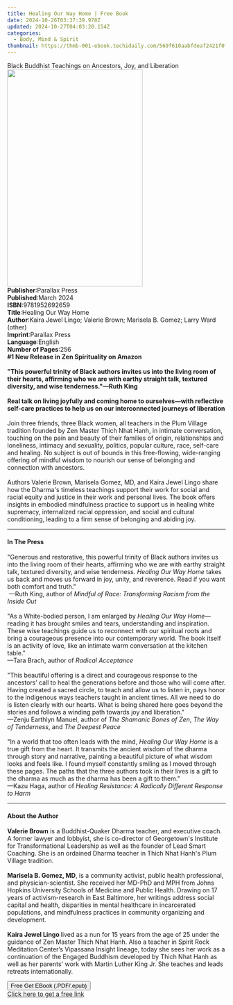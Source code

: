 ```yaml
---
title: Healing Our Way Home | Free Book
date: 2024-10-26T03:37:39.978Z
updated: 2024-10-27T04:03:20.154Z
categories:
  - Body, Mind & Spirit
thumbnail: https://thmb-001-ebook.techidaily.com/569f610aabfdeaf2421f0f6265aa815eb29b616029b10b895deb3e4657b989b1.jpg
---
```

<main id="book-container">
  <div class="flex flex-col">
    <div class="book-brief flex-1 py-6 px-4 sm:p-6 md:py-10 md:px-8">
      <!-- brief-->
      <div class="book-brief-main">
        Black Buddhist Teachings on Ancestors, Joy, and Liberation
      </div>
    </div>
    <div
      class="book-meta-info flex-1 grid gap-4 col-start-1 col-end-3 row-start-1 sm:mb-6 sm:grid-cols-4 lg:gap-6 lg:col-start-2 lg:row-end-6 lg:row-span-6 lg:mb-0"
    >
      <div
        class="book-meta-info-left place-content-center mt-4 p-4 text-sm leading-6 col-start-2 col-span-2 dark:text-slate-400"
      >
        <img
          class="w-full h-500 object-cover rounded-lg sm:h-255 sm:col-span-2 lg:col-span-full"
          src="https://img-001-ebook.techidaily.com/bbe227202988010404819ebccd0b3cc9304131a54990d0349105dce80ce0c294.jpg"
          alt=""
          width="312"
          height="500"
        />
      </div>
      <div
        class="book-meta-info-right mt-2 col-start-1 row-start-2 col-span-3 self-center"
      >
        <!-- meta data  -->
        <div class="flex flex-col px-4 md:px-8">
          <div class="flex-1">
            <strong>Publisher</strong>:<span class="px-2">Parallax Press</span>
          </div>
          <div class="flex-1">
            <strong>Published</strong>:<span class="px-2">March 2024</span>
          </div>
          <div class="flex-1">
            <strong>ISBN</strong>:<span class="px-2">9781952692659</span>
          </div>
          <div class="flex-1">
            <strong>Title</strong>:<span class="px-2"
              >Healing Our Way Home</span
            >
          </div>
          <div class="flex-1">
            <strong>Author</strong>:<span class="px-2"
              >Kaira Jewel Lingo; Valerie Brown; Marisela B. Gomez; Larry Ward
              (other)</span
            >
          </div>
          <div class="flex-1">
            <strong>Imprint</strong>:<span class="px-2">Parallax Press</span>
          </div>
          <div class="flex-1">
            <strong>Language</strong>:<span class="px-2">English</span>
          </div>
          <div class="flex-1">
            <strong>Number of Pages</strong>:<span class="px-2">256</span>
          </div>
        </div>
      </div>
    </div>
    <div class="book-description flex-1 py-6 px-4 sm:p-6 md:py-10 md:px-8">
      <div class="book-description-main">
        <div accordion-content="" id="description">
          <b
            >#1 New Release in Zen Spirituality on Amazon<br /><br />"This
            powerful trinity of Black authors invites us into the living room of
            their hearts, affirming who we are with earthy straight talk,
            textured diversity, and wise tenderness."—Ruth King<br /><br />Real
            talk on living joyfully and coming home to ourselves—with reflective
            self-care practices to help us on our interconnected journeys of
            liberation</b
          ><br /><br />Join three friends, three Black women, all teachers in
          the Plum Village tradition founded by Zen Master Thich Nhat Hanh, in
          intimate conversation, touching on the pain and beauty of their
          families of origin, relationships and loneliness, intimacy and
          sexuality, politics, popular culture, race, self-care and healing. No
          subject is out of bounds in this free-flowing, wide-ranging offering
          of mindful wisdom to nourish our sense of belonging and connection
          with ancestors.<br /><br />Authors Valerie Brown, Marisela Gomez, MD,
          and Kaira Jewel Lingo share how the Dharma's timeless teachings
          support their work for social and racial equity and justice in their
          work and personal lives. The book offers insights in embodied
          mindfulness practice to support us in healing white supremacy,
          internalized racial oppression, and social and cultural conditioning,
          leading to a firm sense of belonging and abiding joy.
        </div>
        <div class="accordion-fader"></div>
      </div>
    </div>
    <div class="book-excerpts flex-1 py-6 px-4 sm:p-6 md:py-10 md:px-8">
      <!-- excerpts-->
      <div class="book-excerpts-main">
        <hr />
        <h4 class="placeholder placeholder-heading">
          <span>In The Press</span>
        </h4>
        <p>
          "Generous and restorative, this powerful trinity of Black authors
          invites us into the living room of their hearts, affirming who we are
          with earthy straight talk, textured diversity, and wise
          tenderness.&nbsp;<i>Healing Our Way Home</i>&nbsp;takes us back and
          moves us forward in joy, unity, and reverence. Read if you want both
          comfort and truth."<br />&nbsp;—Ruth&nbsp;King, author of&nbsp;<i
            >Mindful of Race: Transforming Racism from the Inside Out</i
          ><br /><br />"As a White-bodied person, I am enlarged by&nbsp;<i
            >Healing Our Way Home</i
          >—reading it has brought smiles and tears, understanding and
          inspiration. These wise teachings guide us to reconnect with our
          spiritual roots and bring a courageous presence into our contemporary
          world. The book itself is an activity of love, like an intimate warm
          conversation at the kitchen table."<br />—Tara&nbsp;Brach, author
          of&nbsp;<i>Radical Acceptance</i><br /><br />"This beautiful offering
          is a direct and courageous response to the ancestors’ call to heal the
          generations before and those who will come after. Having created a
          sacred circle, to teach and allow us to listen in, pays honor to the
          indigenous ways teachers taught in ancient times. All we need to do is
          listen clearly with our hearts. What is being shared here goes beyond
          the stories and follows a winding path towards joy and liberation."<br />—Zenju
          Earthlyn Manuel, author of&nbsp;<i>The Shamanic Bones of Zen</i
          >,&nbsp;<i>The Way of Tenderness</i>, and&nbsp;<i>The Deepest Peace</i
          ><br /><br />"In a world that too often leads with the mind,&nbsp;<i
            >Healing Our Way Home</i
          >&nbsp;is a true gift from the heart. It transmits the ancient wisdom
          of the dharma through story and narrative, painting a beautiful
          picture of what wisdom looks and feels like. I found myself constantly
          smiling as I moved through these pages. The paths that the three
          authors took in their lives is a gift to the dharma as much as the
          dharma has been a gift to them."<br />—Kazu&nbsp;Haga, author
          of&nbsp;<i
            >Healing Resistance: A Radically Different Response to Harm</i
          >
        </p>
      </div>
    </div>
    <div class="book-about-author flex-1 py-6 px-4 sm:p-6 md:py-10 md:px-8">
      <!-- about author-->
      <div class="book-main-author-main">
        <hr />
        <h4 class="placeholder placeholder-heading">
          <span>About the Author</span>
        </h4>
        <p>
          <b>Valerie Brown</b> is a Buddhist-Quaker Dharma teacher, and
          executive coach. A former lawyer and lobbyist, she is co-director of
          Georgetown's Institute for Transformational Leadership as well as the
          founder of Lead Smart Coaching. She is an ordained Dharma teacher in
          Thich Nhat Hanh's Plum Village tradition.<br /><br /><b
            >Marisela B. Gomez, MD</b
          >, is a community activist, public health professional, and
          physician-scientist. She received her MD-PhD and MPH from Johns
          Hopkins University Schools of Medicine and Public Health. Drawing on
          17 years of activism-research in East Baltimore, her writings address
          social capital and health, disparities in mental healthcare in
          incarcerated populations, and mindfulness practices in community
          organizing and development.<br /><br /><b>Kaira Jewel Lingo </b>lived
          as a nun for 15 years from the age of 25 under the guidance of Zen
          Master Thich Nhat Hanh. Also a teacher in Spirit Rock Meditation
          Center’s Vipassana Insight lineage, today she sees her work as a
          continuation of the Engaged Buddhism developed by Thich Nhat Hanh as
          well as her parents' work with Martin Luther King Jr. She teaches and
          leads retreats internationally.
        </p>
      </div>
    </div>
    <div class="book-free-get flex-1 py-6 px-4 sm:p-6 md:py-10 md:px-8">
      <button
        id="btn-free-get"
        class="bg-blue-500 hover:bg-blue-700 text-white font-bold py-2 px-4 rounded"
      >
        Free Get EBook (.PDF/.epub)
      </button>
      <div id="countdown-display" class="px-2 text-lg mt-2"></div>
      <a
        id="free-link"
        class="hidden bg-blue-500 hover:bg-blue-700 text-white font-bold py-2 px-4 rounded"
        href="https://www.ebooks.com/en-us/book/210838426/healing-our-way-home/kaira-jewel-lingo/"
        target="_blank"
        >Click here to get a free link</a
      >
    </div>
    <script>
      let countdownTime = 0;
      let countdownInterval = null;
      document
        .getElementById('btn-free-get')
        .addEventListener('click', startCountdown);
      function startCountdown() {
        countdownTime = new Date().getTime() + 60000 * 3;
        countdownInterval = setInterval(updateCountdown, 1000);
        document.getElementById('btn-free-get').disabled = true;
        document
          .getElementById('btn-free-get')
          .classList.add('bg-gray-500', 'cursor-not-allowed');
      }
      function updateCountdown() {
        let currentTime = new Date().getTime();
        let timeLeft = countdownTime - currentTime;
        let secondsLeft = Math.floor(timeLeft / 1000);
        document.getElementById('countdown-display').innerHTML =
          `Remaining time: ${secondsLeft} seconds.`;
        if (secondsLeft <= 0) {
          clearInterval(countdownInterval);
          document.getElementById('btn-free-get').classList.add('hidden');
          document.getElementById('free-link').classList.remove('hidden');
          document.getElementById('countdown-display').innerHTML = '';
        }
      }
    </script>
  </div>
</main>

<ins class="adsbygoogle"
      style="display:block"
      data-ad-client="ca-pub-7571918770474297"
      data-ad-slot="8358498916"
      data-ad-format="auto"
      data-full-width-responsive="true"></ins>
    